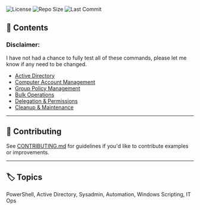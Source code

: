 ![License](https://img.shields.io/github/license/CyberNomadX/powershell-reference)
![Repo Size](https://img.shields.io/github/repo-size/CyberNomadX/powershell-reference)
![Last Commit](https://img.shields.io/github/last-commit/CyberNomadX/powershell-reference)

## 📂 Contents
### Disclaimer:
I have not had a chance to fully test all of these commands, please let me know if any need to be changed.
- [Active Directory](Active_Directory.md)
- [Computer Account Management](Computer_Account_Management.md)
- [Group Policy Management](Group_Policy_Management.md)
- [Bulk Operations](Bulk_Operations.md)
- [Delegation & Permissions](Delegation_and_Permissions.md)
- [Cleanup & Maintenance](Cleanup_and_Maintenance.md)

---

## 🤝 Contributing

See [CONTRIBUTING.md](CONTRIBUTING.md) for guidelines if you'd like to contribute examples or improvements.

---

## 🏷️ Topics

PowerShell, Active Directory, Sysadmin, Automation, Windows Scripting, IT Ops
